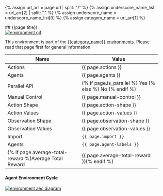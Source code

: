 {% assign url_arr = page.url | split: "/" %}
{% assign underscore_name_list = url_arr[2] | split: "." %}
{% assign underscore_name = underscore_name_list[0] %}
{% assign category_name = url_arr[1] %}

<div class="appear_small" markdown="1">
## {{page.title}}
</div>

<div class="floatright" markdown="1">

<a href="{{category_name}}_{{underscore_name}}.gif">
<img src="{{category_name}}_{{underscore_name}}.gif" alt="environment gif" />
</a>

This environment is part of the [{{category_name}} environments](../{{category_name}}). Please read that page first for general information.

Name | Value
--- | ---
Actions | {{ page.actions }}
Agents | {{ page.agents }}
Parallel API | {% if page.is_parallel %} Yes {% else %} No {% endif %}
Manual Control | {{ page.manual-control }}
Action Shape | {{ page.action-shape }}
Action Values | {{ page.action-values }}
Observation Shape | {{ page.observation-shape }}
Observation Values | {{ page.observation-values }}
Import | `{{ page.import }}`
Agents | `{{ page.agent-labels }}`
{% if page.average-total-reward %}Average Total Reward | {{ page.average-total-reward }}{% endif %}

#### Agent Environment Cycle

<a href="/assets/img/aec/{{category_name}}_{{underscore_name}}_aec.svg">
<img src="/assets/img/aec/{{category_name}}_{{underscore_name}}_aec.svg" alt="environment aec diagram" />
</a>

</div>


